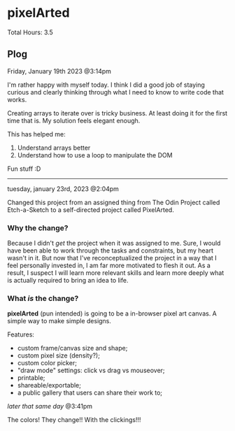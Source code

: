 # pixelArted

Total Hours: 3.5

## Plog

Friday, January 19th 2023 @3:14pm

I'm rather happy with myself today. I think I did a good job of staying curious and clearly thinking through what I need to know to write code that works.

Creating arrays to iterate over is tricky business. At least doing it for the first time that is. My solution feels elegant enough.

This has helped me:
1. Understand arrays better
2. Understand how to use a loop to manipulate the DOM

Fun stuff :D

---

tuesday, january 23rd, 2023 @2:04pm

Changed this project from an assigned thing from The Odin Project called Etch-a-Sketch to a self-directed project called PixelArted.

### Why the change?

Because I didn't *get* the project when it was assigned to me. Sure, I would have been able to work through the tasks and constraints, but my heart wasn't in it. But now that I've reconceptualized the project in a way that I feel personally invested in, I am far more motivated to flesh it out. As a result, I suspect I will learn more relevant skills and learn more deeply what is actually required to bring an idea to life.

### What *is* the change?

**pixelArted** (pun intended) is going to be a in-browser pixel art canvas. A simple way to make simple designs.

Features:
- custom frame/canvas size and shape;
- custom pixel size (density?);
- custom color picker; 
- "draw mode" settings: click vs drag vs mouseover;
- printable;
- shareable/exportable;
- a public gallery that users can share their work to;

*later that same day* @3:41pm

The colors! They change!! With the clickings!!!